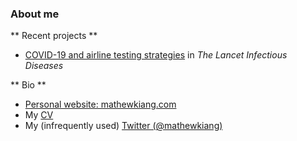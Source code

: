 ### About me

<!--
**mkiang/mkiang** is a ✨ _special_ ✨ repository because its `README.md` (this file) appears on your GitHub profile.
-->

** Recent projects **

- [COVID-19 and airline testing strategies](https://github.com/mkiang/airline_testing_strategies) in _The Lancet Infectious Diseases_

** Bio **

- [Personal website: mathewkiang.com](https://mathewkiang.com)
- My [CV](https://mathewkiang.com/assets/mkiangcv.pdf)
- My (infrequently used) [Twitter (@mathewkiang)](https://twitter.com/mathewkiang)
